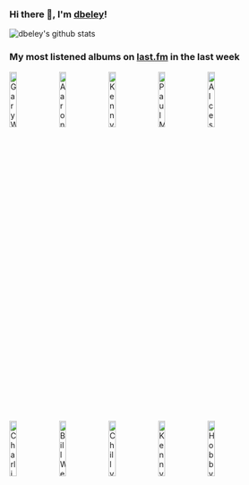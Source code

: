 ### Hi there 👋, I'm [dbeley](https://dbeley.ovh/en)!

![dbeley's github stats](https://github-readme-stats.vercel.app/api?username=dbeley)

### My most listened albums on [last.fm](https://www.last.fm/user/d_beley) in the last week

[<img src='https://lastfm.freetls.fastly.net/i/u/300x300/7554cf374cdaf84fac2752ec2d21cf6e.jpg' width='16%' height='16%' alt='Gary Wilson - You Think You Really Know Me'>](https://www.last.fm/music/gary%2bwilson/you%2bthink%2byou%2breally%2bknow%2bme)&nbsp;
[<img src='https://lastfm.freetls.fastly.net/i/u/300x300/c307fa6139c74e60ce944a83b0ac01cc.jpg' width='16%' height='16%' alt='Aaron Goldberg - The Now'>](https://www.last.fm/music/aaron%2bgoldberg/the%2bnow)&nbsp;
[<img src='https://lastfm.freetls.fastly.net/i/u/300x300/1b2f656c816b4bc7a57d188f89048378.jpg' width='16%' height='16%' alt='Kenny Drew - Kenny Drew Trio'>](https://www.last.fm/music/kenny%2bdrew/kenny%2bdrew%2btrio)&nbsp;
[<img src='https://lastfm.freetls.fastly.net/i/u/300x300/de9d83c3296b6625aa94cf870732645f.jpg' width='16%' height='16%' alt='Paul McCartney & Linda McCartney - RAM'>](https://www.last.fm/music/paul%2bmccartney%2b%2526%2blinda%2bmccartney/ram)&nbsp;
[<img src='https://lastfm.freetls.fastly.net/i/u/300x300/255b804d4b2b2f794a4f61315f56cbec.jpg' width='16%' height='16%' alt='Alcest - Les Chants de lAurore'>](https://www.last.fm/music/alcest/les%2bchants%2bde%2bl%2527aurore)&nbsp;
<br>
[<img src='https://lastfm.freetls.fastly.net/i/u/300x300/b00527c6ae0cd1d4c9bf3706b130ad56.jpg' width='16%' height='16%' alt='Charli XCX - BRAT'>](https://www.last.fm/music/charli%2bxcx/brat)&nbsp;
[<img src='https://lastfm.freetls.fastly.net/i/u/300x300/46d822f1febda349fe65ddb6ecc0dd00.jpg' width='16%' height='16%' alt='Bill Wells & Maher Shalal Hash Baz - Osaka Bridge'>](https://www.last.fm/music/bill%2bwells%2b%2526%2bmaher%2bshalal%2bhash%2bbaz/osaka%2bbridge)&nbsp;
[<img src='https://lastfm.freetls.fastly.net/i/u/300x300/8cb35df8f3b2a0e023e5c8d1f3a273d5.jpg' width='16%' height='16%' alt='Chilly Gonzales - SOLO PIANO III'>](https://www.last.fm/music/chilly%2bgonzales/solo%2bpiano%2biii)&nbsp;
[<img src='https://lastfm.freetls.fastly.net/i/u/300x300/863196360d587dc377453c80eb5c9f68.jpg' width='16%' height='16%' alt='Kenny Drew - Undercurrent'>](https://www.last.fm/music/kenny%2bdrew/undercurrent)&nbsp;
[<img src='https://lastfm.freetls.fastly.net/i/u/300x300/531e04644ce68d91642a7ef6fe15679c.jpg' width='16%' height='16%' alt='Hobby - Nombre Parfait'>](https://www.last.fm/music/hobby/nombre%2bparfait)&nbsp;
<br>
